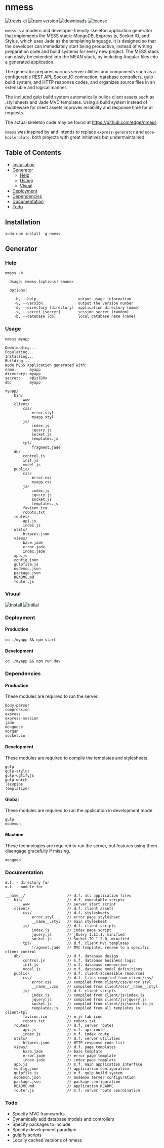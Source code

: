 # nmess

[![travis-ci](http://img.shields.io/travis/edge/nmess-generator.svg?style=flat-square)](https://travis-ci.org/edge/nmess-generator)
[![npm version](https://img.shields.io/npm/v/nmess.svg?style=flat-square)](https://npmjs.org/package/nmess)
[![downloads](http://img.shields.io/npm/dm/nmess.svg?style=flat-square)](https://npmjs.org/package/nmess)
[![license](http://img.shields.io/npm/l/nmess.svg?style=flat-square)](http://opensource.org/licenses/MIT)

`nmess` is a modern and developer-friendly skeleton application generator that implements the MESS stack: MongoDB, Express.js, Socket.IO, and Stylus, which uses Jade as the templating language. It is designed so that the developer can immediately start being productive, instead of writing preparation code and build systems for every new project. The MESS stack can easily be extended into the MEAN stack, by including Angular files into a generated application.

The generator prepares various server utilities and components such as a configurable REST API, Socket.IO connection, database controllers, gulp build system, and HTTP response codes, and organizes source files in an extensible and logical manner.

The included gulp build system automatically builds client assets such as .styl sheets and Jade MVC templates. Using a build system instead of middleware for client assets improves reliability and response time for all requests.

The actual skeleton code may be found at https://github.com/edge/nmess.

`nmess` was inspired by and intends to replace `express-generator` and `node-boilerplate`, both projects with great initiatives but undermaintained.

## Table of Contents
* [Installation](#installation)
* [Generator](#generator)
    * [Help](#help)
    * [Usage](#usage)
    * [Visual](#visual)
* [Deployment](#deployment)
* [Dependencies](#dependencies)
* [Documentation](#documentation)
* [Todo](#todo)

## Installation
`sudo npm install -g nmess`

## Generator

### Help
`nmess -h`

```
  Usage: nmess [options] <name>

  Options:

    -h, --help                   output usage information
    -V, --version                output the version number
    -d, --directory [directory]  application directory (name)
    -s, --secret [secret]        session secret (random)
    -b, --database [db]          local database name (name)
```

### Usage
`nmess myapp`

```
Downloading...
Populating...
Installing...
Building...
Node MESS Application generated with:
name:      myapp
directory: myapp
secret:    4B1zTDRv
db:        myapp
```

```
myapp/
    bin/
        www
    client/
        css/
            error.styl
            myapp.styl
        js/
            index.js
            jquery.js
            socket.js
            templates.js
        tpl/
            fragment.jade
    db/
        control.js
        init.js
        model.js
    public/
        css/
            error.css
            myapp.css
        js/
            index.js
            jquery.js
            socket.js
            templates.js
        favicon.ico
        robots.txt
    routes/
        api.js
        index.js
    utils/
        httpres.json
    views/
        base.jade
        error.jade
        index.jade
    app.js
    config.json
    gulpfile.js
    nodemon.json
    package.json
    README.md
    router.js
```

### Visual
[![install](http://i.j2.io/7KUL.png)](http://i.j2.io/7KUL.png)
[![initial](http://i.j2.io/FX1K.png)](http://i.j2.io/FX1K.png)

### Deployment
#### Production
`cd ./myapp && npm start`
#### Development
`cd ./myapp && npm run dev`

### Dependencies
#### Production
These modules are required to run the server.
```
body-parser
compression
express
express-session
jade
mongoose
morgan
socket.io
```
#### Development
These modules are required to compile the templates and stylesheets.
```
gulp
gulp-stylus
gulp-uglifyjs
gulp-watch
lazypipe
templatizer
```
#### Global
These modules are required to run the application in development mode.
```
gulp
nodemon
```
#### Machine
These technologies are required to run the server, but features using them disengage gracefully if missing.
```
mongodb
```

### Documentation
```
d.f. - directory for
m.f. - module for
```

```
__name__/                   // d.f. all application files
    bin/                    // d.f. executable scripts
        www                 // server start script
    client/                 // d.f. client assets
        css/                // d.f. stylesheets
            error.styl      // error page stylesheet
            __name__.styl   // main stylesheet
        js/                 // d.f. client scripts
            index.js        // index page script
            jquery.js       // jQuery 1.11.1, minified
            socket.js       // Socket.IO 1.2.0, minified
        tpl/                // d.f. client MVC templates
            fragment.jade   // MVC template, rename to a specific client control
    db/                     // d.f. database design
        control.js          // m.f. database business logic
        init.js             // m.f. database connection
        model.js            // m.f. database model definitions
    public/                 // d.f. client-accessible resources
        css/                // d.f. files compiled from client/css/
            error.css       // compiled from client/css/error.styl
            __name__.css    // compiled from client/css/__name__.styl
        js/                 // d.f. client scripts
            index.js        // compiled from client/js/index.js
            jquery.js       // compiled from client/js/jquery.js
            socket.js       // compiled from client/js/socket.io.js
            templates.js    // compiled from all templates in client/tpl
        favicon.ico         // n.js tab icon
        robots.txt          // robots.txt
    routes/                 // d.f. server routes
        api.js              // m.f. api route
        index.js            // m.f. index route
    utils/                  // d.f. server utilities
        httpres.json        // HTTP response code list
    views/                  // d.f. page templates
        base.jade           // base template
        error.jade          // error page template
        index.jade          // index page template
    app.js                  // m.f. main application interface
    config.json             // application configuration
    gulpfile.js             // m.f. gulp build system
    nodemon.json            // nodemon server configuration
    package.json            // package configuration
    README.md               // application README
    router.js               // m.f. server route coordination
```

### Todo
- Specify MVC frameworks
- Dynamically add database models and controllers
- Specify packages to include
- Specify development paradigm
- gulpify scripts
- Locally cached versions of nmess
